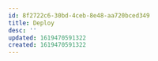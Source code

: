 ```yaml
---
id: 8f2722c6-30bd-4ceb-8e48-aa720bced349
title: Deploy
desc: ''
updated: 1619470591322
created: 1619470591322
---
```



